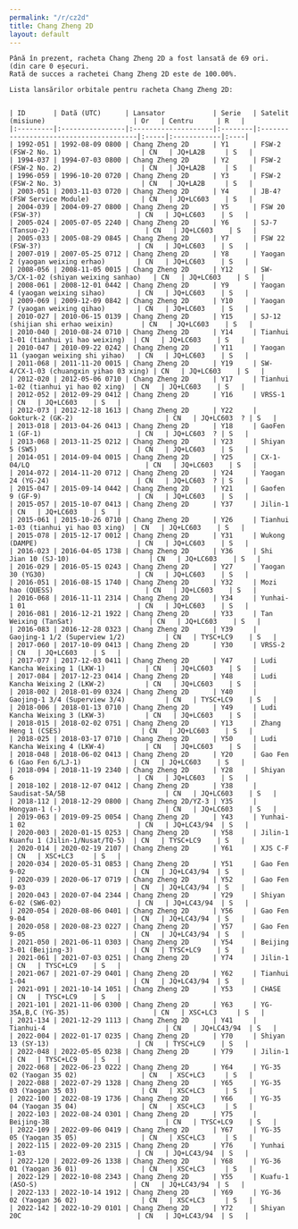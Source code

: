 ```yaml
---
permalink: "/r/cz2d"
title: Chang Zheng 2D
layout: default
---
```


    Până în prezent, racheta Chang Zheng 2D a fost lansată de 69 ori.
    (din care 0 eșecuri.
    Rată de succes a rachetei Chang Zheng 2D este de 100.00%.
    
    Lista lansărilor orbitale pentru racheta Chang Zheng 2D:
    
    
    | ID       | Dată (UTC)      | Lansator            | Serie   | Satelit (misiune)                      | Or   | Centru      | R   |
    |:---------|:----------------|:--------------------|:--------|:---------------------------------------|:-----|:------------|:----|
    | 1992-051 | 1992-08-09 0800 | Chang Zheng 2D      | Y1      | FSW-2 (FSW-2 No. 1)                    | CN   | JQ+LA2B     | S   |
    | 1994-037 | 1994-07-03 0800 | Chang Zheng 2D      | Y2      | FSW-2 (FSW-2 No. 2)                    | CN   | JQ+LA2B     | S   |
    | 1996-059 | 1996-10-20 0720 | Chang Zheng 2D      | Y3      | FSW-2 (FSW-2 No. 3)                    | CN   | JQ+LA2B     | S   |
    | 2003-051 | 2003-11-03 0720 | Chang Zheng 2D      | Y4      | JB-4? (FSW Service Module)             | CN   | JQ+LC603    | S   |
    | 2004-039 | 2004-09-27 0800 | Chang Zheng 2D      | Y5      | FSW 20 (FSW-3?)                        | CN   | JQ+LC603    | S   |
    | 2005-024 | 2005-07-05 2240 | Chang Zheng 2D      | Y6      | SJ-7 (Tansuo-2)                        | CN   | JQ+LC603    | S   |
    | 2005-033 | 2005-08-29 0845 | Chang Zheng 2D      | Y7      | FSW 22 (FSW-3?)                        | CN   | JQ+LC603    | S   |
    | 2007-019 | 2007-05-25 0712 | Chang Zheng 2D      | Y8      | Yaogan 2 (yaogan weixing erhao)        | CN   | JQ+LC603    | S   |
    | 2008-056 | 2008-11-05 0015 | Chang Zheng 2D      | Y12     | SW-3/CX-1-02 (shiyan weixing sanhao)   | CN   | JQ+LC603    | S   |
    | 2008-061 | 2008-12-01 0442 | Chang Zheng 2D      | Y9      | Yaogan 4 (yaogan weixing sihao)        | CN   | JQ+LC603    | S   |
    | 2009-069 | 2009-12-09 0842 | Chang Zheng 2D      | Y10     | Yaogan 7 (yaogan weixing qihao)        | CN   | JQ+LC603    | S   |
    | 2010-027 | 2010-06-15 0139 | Chang Zheng 2D      | Y15     | SJ-12 (shijian shi erhao weixin)       | CN   | JQ+LC603    | S   |
    | 2010-040 | 2010-08-24 0710 | Chang Zheng 2D      | Y14     | Tianhui 1-01 (tianhui yi hao weixing)  | CN   | JQ+LC603    | S   |
    | 2010-047 | 2010-09-22 0242 | Chang Zheng 2D      | Y11     | Yaogan 11 (yaogan weixing shi yihao)   | CN   | JQ+LC603    | S   |
    | 2011-068 | 2011-11-20 0015 | Chang Zheng 2D      | Y19     | SW-4/CX-1-03 (chuangxin yihao 03 xing) | CN   | JQ+LC603    | S   |
    | 2012-020 | 2012-05-06 0710 | Chang Zheng 2D      | Y17     | Tianhui 1-02 (tianhui yi hao 02 xing)  | CN   | JQ+LC603    | S   |
    | 2012-052 | 2012-09-29 0412 | Chang Zheng 2D      | Y16     | VRSS-1                                 | CN   | JQ+LC603    | S   |
    | 2012-073 | 2012-12-18 1613 | Chang Zheng 2D      | Y22     | Gokturk-2 (GK-2)                       | CN   | JQ+LC603  ? | S   |
    | 2013-018 | 2013-04-26 0413 | Chang Zheng 2D      | Y18     | GaoFen 1 (GF-1)                        | CN   | JQ+LC603  ? | S   |
    | 2013-068 | 2013-11-25 0212 | Chang Zheng 2D      | Y23     | Shiyan 5 (SW5)                         | CN   | JQ+LC603    | S   |
    | 2014-051 | 2014-09-04 0015 | Chang Zheng 2D      | Y25     | CX-1-04/LQ                             | CN   | JQ+LC603    | S   |
    | 2014-072 | 2014-11-20 0712 | Chang Zheng 2D      | Y24     | Yaogan 24 (YG-24)                      | CN   | JQ+LC603  ? | S   |
    | 2015-047 | 2015-09-14 0442 | Chang Zheng 2D      | Y21     | Gaofen 9 (GF-9)                        | CN   | JQ+LC603    | S   |
    | 2015-057 | 2015-10-07 0413 | Chang Zheng 2D      | Y37     | Jilin-1                                | CN   | JQ+LC603    | S   |
    | 2015-061 | 2015-10-26 0710 | Chang Zheng 2D      | Y26     | Tianhui 1-03 (tianhui yi hao 03 xing)  | CN   | JQ+LC603    | S   |
    | 2015-078 | 2015-12-17 0012 | Chang Zheng 2D      | Y31     | Wukong (DAMPE)                         | CN   | JQ+LC603    | S   |
    | 2016-023 | 2016-04-05 1738 | Chang Zheng 2D      | Y36     | Shi Jian 10 (SJ-10)                    | CN   | JQ+LC603    | S   |
    | 2016-029 | 2016-05-15 0243 | Chang Zheng 2D      | Y27     | Yaogan 30 (YG30)                       | CN   | JQ+LC603    | S   |
    | 2016-051 | 2016-08-15 1740 | Chang Zheng 2D      | Y32     | Mozi hao (QUESS)                       | CN   | JQ+LC603    | S   |
    | 2016-068 | 2016-11-11 2314 | Chang Zheng 2D      | Y34     | Yunhai-1 01                            | CN   | JQ+LC603    | S   |
    | 2016-081 | 2016-12-21 1922 | Chang Zheng 2D      | Y33     | Tan Weixing (TanSat)                   | CN   | JQ+LC603    | S   |
    | 2016-083 | 2016-12-28 0323 | Chang Zheng 2D      | Y39     | Gaojing-1 1/2 (Superview 1/2)          | CN   | TYSC+LC9    | S   |
    | 2017-060 | 2017-10-09 0413 | Chang Zheng 2D      | Y30     | VRSS-2                                 | CN   | JQ+LC603    | S   |
    | 2017-077 | 2017-12-03 0411 | Chang Zheng 2D      | Y47     | Ludi Kancha Weixing 1 (LKW-1)          | CN   | JQ+LC603    | S   |
    | 2017-084 | 2017-12-23 0414 | Chang Zheng 2D      | Y48     | Ludi Kancha Weixing 2 (LKW-2)          | CN   | JQ+LC603    | S   |
    | 2018-002 | 2018-01-09 0324 | Chang Zheng 2D      | Y40     | Gaojing-1 3/4 (Superview 3/4)          | CN   | TYSC+LC9    | S   |
    | 2018-006 | 2018-01-13 0710 | Chang Zheng 2D      | Y49     | Ludi Kancha Weixing 3 (LKW-3)          | CN   | JQ+LC603    | S   |
    | 2018-015 | 2018-02-02 0751 | Chang Zheng 2D      | Y13     | Zhang Heng 1 (CSES)                    | CN   | JQ+LC603    | S   |
    | 2018-025 | 2018-03-17 0710 | Chang Zheng 2D      | Y50     | Ludi Kancha Weixing 4 (LKW-4)          | CN   | JQ+LC603    | S   |
    | 2018-048 | 2018-06-02 0413 | Chang Zheng 2D      | Y20     | Gao Fen 6 (Gao Fen 6/LJ-1)             | CN   | JQ+LC603    | S   |
    | 2018-094 | 2018-11-19 2340 | Chang Zheng 2D      | Y28     | Shiyan 6                               | CN   | JQ+LC603    | S   |
    | 2018-102 | 2018-12-07 0412 | Chang Zheng 2D      | Y38     | Saudisat-5A/5B                         | CN   | JQ+LC603    | S   |
    | 2018-112 | 2018-12-29 0800 | Chang Zheng 2D/YZ-3 | Y35     | Hongyan-1 (-)                          | CN   | JQ+LC603    | S   |
    | 2019-063 | 2019-09-25 0054 | Chang Zheng 2D      | Y43     | Yunhai-1 02                            | CN   | JQ+LC43/94  | S   |
    | 2020-003 | 2020-01-15 0253 | Chang Zheng 2D      | Y58     | Jilin-1 Kuanfu 1 (Jilin-1/Nusat/TQ-5)  | CN   | TYSC+LC9    | S   |
    | 2020-014 | 2020-02-19 2107 | Chang Zheng 2D      | Y61     | XJS C-F                                | CN   | XSC+LC3     | S   |
    | 2020-034 | 2020-05-31 0853 | Chang Zheng 2D      | Y51     | Gao Fen 9-02                           | CN   | JQ+LC43/94  | S   |
    | 2020-039 | 2020-06-17 0719 | Chang Zheng 2D      | Y52     | Gao Fen 9-03                           | CN   | JQ+LC43/94  | S   |
    | 2020-043 | 2020-07-04 2344 | Chang Zheng 2D      | Y29     | Shiyan 6-02 (SW6-02)                   | CN   | JQ+LC43/94  | S   |
    | 2020-054 | 2020-08-06 0401 | Chang Zheng 2D      | Y56     | Gao Fen 9-04                           | CN   | JQ+LC43/94  | S   |
    | 2020-058 | 2020-08-23 0227 | Chang Zheng 2D      | Y57     | Gao Fen 9-05                           | CN   | JQ+LC43/94  | S   |
    | 2021-050 | 2021-06-11 0303 | Chang Zheng 2D      | Y54     | Beijing 3-01 (Beijing-3)               | CN   | TYSC+LC9    | S   |
    | 2021-061 | 2021-07-03 0251 | Chang Zheng 2D      | Y74     | Jilin-1                                | CN   | TYSC+LC9    | S   |
    | 2021-067 | 2021-07-29 0401 | Chang Zheng 2D      | Y62     | Tianhui 1-04                           | CN   | JQ+LC43/94  | S   |
    | 2021-091 | 2021-10-14 1051 | Chang Zheng 2D      | Y53     | CHASE                                  | CN   | TYSC+LC9    | S   |
    | 2021-101 | 2021-11-06 0300 | Chang Zheng 2D      | Y63     | YG-35A,B,C (YG-35)                     | CN   | XSC+LC3     | S   |
    | 2021-134 | 2021-12-29 1113 | Chang Zheng 2D      | Y41     | Tianhui-4                              | CN   | JQ+LC43/94  | S   |
    | 2022-004 | 2022-01-17 0235 | Chang Zheng 2D      | Y70     | Shiyan 13 (SY-13)                      | CN   | TYSC+LC9    | S   |
    | 2022-048 | 2022-05-05 0238 | Chang Zheng 2D      | Y79     | Jilin-1                                | CN   | TYSC+LC9    | S   |
    | 2022-068 | 2022-06-23 0222 | Chang Zheng 2D      | Y64     | YG-35 02 (Yaogan 35 02)                | CN   | XSC+LC3     | S   |
    | 2022-088 | 2022-07-29 1328 | Chang Zheng 2D      | Y65     | YG-35 03 (Yaogan 35 03)                | CN   | XSC+LC3     | S   |
    | 2022-100 | 2022-08-19 1736 | Chang Zheng 2D      | Y66     | YG-35 04 (Yaogan 35 04)                | CN   | XSC+LC3     | S   |
    | 2022-103 | 2022-08-24 0301 | Chang Zheng 2D      | Y75     | Beijing-3B                             | CN   | TYSC+LC9    | S   |
    | 2022-109 | 2022-09-06 0419 | Chang Zheng 2D      | Y67     | YG-35 05 (Yaogan 35 05)                | CN   | XSC+LC3     | S   |
    | 2022-115 | 2022-09-20 2315 | Chang Zheng 2D      | Y76     | Yunhai 1-03                            | CN   | JQ+LC43/94  | S   |
    | 2022-120 | 2022-09-26 1338 | Chang Zheng 2D      | Y68     | YG-36 01 (Yaogan 36 01)                | CN   | XSC+LC3     | S   |
    | 2022-129 | 2022-10-08 2343 | Chang Zheng 2D      | Y55     | Kuafu-1 (ASO-S)                        | CN   | JQ+LC43/94  | S   |
    | 2022-133 | 2022-10-14 1912 | Chang Zheng 2D      | Y69     | YG-36 02 (Yaogan 36 02)                | CN   | XSC+LC3     | S   |
    | 2022-142 | 2022-10-29 0101 | Chang Zheng 2D      | Y72     | Shiyan 20C                             | CN   | JQ+LC43/94  | S   |

